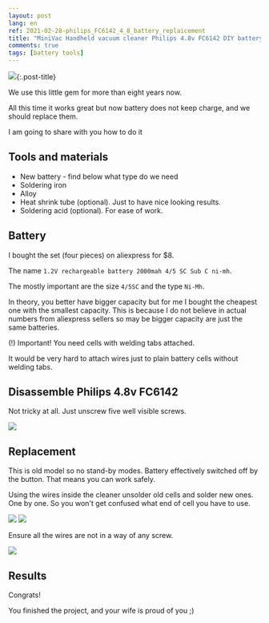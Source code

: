 ```yaml
---
layout: post
lang: en
ref: 2021-02-28-philips_FC6142_4_8_battery_replaicement
title: "MiniVac Handheld vacuum cleaner Philips 4.8v FC6142 DIY battery replacement"
comments: true
tags: [battery tools]
---
```


![](/images/philips48_assempled.jpg){:.post-title}

We use this little gem for more than eight years now.

All this time it works great but now battery does not keep charge, and we should replace them.

I am going to share with you how to do it

## Tools and materials

- New battery - find below what type do we need
- Soldering iron
- Alloy
- Heat shrink tube (optional). Just to have nice looking results.
- Soldering acid (optional). For ease of work.

## Battery

I bought the set (four pieces) on aliexpress for $8.

The name `1.2V rechargeable battery 2000mah 4/5 SC Sub C ni-mh`.

The mostly important are the size `4/5SC` and the type `Ni-Mh`.

In theory, you better have bigger capacity but for me I bought the cheapest one with the smallest capacity.
This is because I do not believe in actual numbers from aliexpress sellers so may be
bigger capacity are just the same batteries.

(!) Important! You need cells with welding tabs attached. 

It would be very hard to attach wires just to plain battery cells without welding tabs.

## Disassemble Philips 4.8v FC6142

Not tricky at all. Just unscrew five well visible screws.

![](/images/philips48_diassembled.jpg)


## Replacement

This is old model so no stand-by modes. Battery effectively switched off by the button.
That means you can work safely.

Using the wires inside the cleaner unsolder old cells and solder new ones.
One by one. So you won't get confused what end of cell you have to use.

![](/images/philips48_partiall_replacement.jpg)
![](/images/philips48_last_replacement.jpg)

Ensure all the wires are not in a way of any screw.

![](/images/philips48_finish_replacement.jpg)

## Results

Congrats!

You finished the project, and your wife is proud of you ;)
